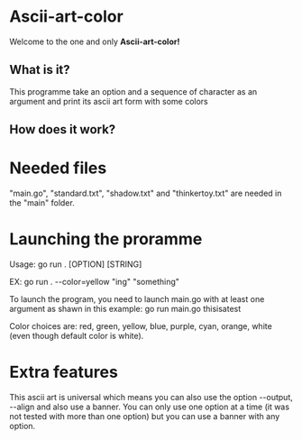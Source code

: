 # Ascii-art-color
Welcome to the one and only **Ascii-art-color!**

## What is it?
This programme take an option and a sequence of character as an argument and print its ascii art form with some colors

## How does it work?

# Needed files
"main.go", "standard.txt", "shadow.txt" and "thinkertoy.txt" are needed in the "main" folder.

# Launching the proramme
Usage: go run . [OPTION] [STRING]

EX: go run . --color=yellow "ing" "something"

To launch the program, you need to launch main.go with at least one argument as shawn in this example:
go run main.go thisisatest

Color choices are: red, green, yellow, blue, purple, cyan, orange, white (even though default color is white).

# Extra features
This ascii art is universal which means you can also use the option --output, --align and also use a banner.
You can only use one option at a time (it was not tested with more than one option) but you can use a banner with any option.